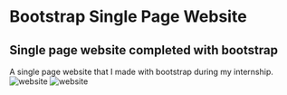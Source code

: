 # Bootstrap Single Page Website
## Single page website completed with bootstrap
A single page website that I made with bootstrap during my internship.
![website](https://user-images.githubusercontent.com/57289819/134805811-d747f23d-c09e-4bb1-aa98-5ced84559dfd.png)
![website](https://user-images.githubusercontent.com/57289819/134805817-248169a7-e603-4f75-9ccc-8c61e720e6a8.png)

